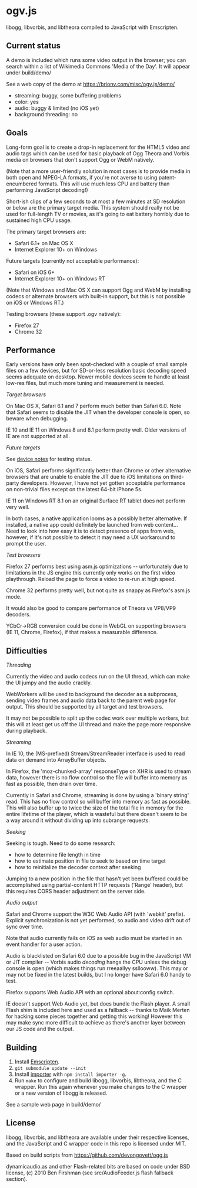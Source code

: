 ogv.js
======

libogg, libvorbis, and libtheora compiled to JavaScript with Emscripten.


## Current status

A demo is included which runs some video output in the browser; you can
search within a list of Wikimedia Commons 'Media of the Day'. It will
appear under build/demo/

See a web copy of the demo at https://brionv.com/misc/ogv.js/demo/

* streaming: buggy, some buffering problems
* color: yes
* audio: buggy & limited (no iOS yet)
* background threading: no


## Goals

Long-form goal is to create a drop-in replacement for the HTML5 video and audio tags which can be used for basic playback of Ogg Theora and Vorbis media on browsers that don't support Ogg or WebM natively.

(Note that a more user-friendly solution in most cases is to provide media in both open and MPEG-LA formats, if you're not averse to using patent-encumbered formats. This will use much less CPU and battery than performing JavaScript decoding!)


Short-ish clips of a few seconds to at most a few minutes at SD resolution or below are the primary target media. This system should really not be used for full-length TV or movies, as it's going to eat battery horribly due to sustained high CPU usage.


The primary target browsers are:
* Safari 6.1+ on Mac OS X
* Internet Explorer 10+ on Windows

Future targets (currently not acceptable performance):
* Safari on iOS 6+
* Internet Explorer 10+ on Windows RT

(Note that Windows and Mac OS X can support Ogg and WebM by installing codecs or alternate browsers with built-in support, but this is not possible on iOS or Windows RT.)

Testing browsers (these support .ogv natively):
* Firefox 27
* Chrome 32


## Performance

Early versions have only been spot-checked with a couple of small sample files on a few devices, but for SD-or-less resolution basic decoding speed seems adequate on desktop. Newer mobile devices seem to handle at least low-res files, but much more tuning and measurement is needed.

*Target browsers*

On Mac OS X, Safari 6.1 and 7 perform much better than Safari 6.0. Note that Safari seems to disable the JIT when the developer console is open, so beware when debugging.

IE 10 and IE 11 on Windows 8 and 8.1 perform pretty well. Older versions of IE are not supported at all.


*Future targets*

See [device notes](https://github.com/brion/ogv.js/wiki/Device-notes) for testing status.

On iOS, Safari performs significantly better than Chrome or other alternative browsers that are unable to enable the JIT due to iOS limitations on third-party developers. However, I have not yet gotten acceptable performance on non-trivial files except on the latest 64-bit iPhone 5s.

IE 11 on Windows RT 8.1 on an original Surface RT tablet does not perform very well.

In both cases, a native application looms as a possibly better alternative. If installed, a native app could definitely be launched from web content... Need to look into how easy it is to detect presence of apps from web, however; if it's not possible to detect it may need a UX workaround to prompt the user.


*Test browsers*

Firefox 27 performs best using asm.js optimizations -- unfortunately due to limitations in the JS engine this currently only works on the first video playthrough. Reload the page to force a video to re-run at high speed.

Chrome 32 performs pretty well, but not quite as snappy as Firefox's asm.js mode.

It would also be good to compare performance of Theora vs VP8/VP9 decoders.

YCbCr->RGB conversion could be done in WebGL on supporting browsers (IE 11, Chrome, Firefox), if that makes a measurable difference.


## Difficulties

*Threading*

Currently the video and audio codecs run on the UI thread, which can make the UI jumpy and the audio crackly.

WebWorkers will be used to background the decoder as a subprocess, sending video frames and audio data back to the parent web page for output. This should be supported by all target and test browsers.

It may not be possible to split up the codec work over multiple workers, but this will at least get us off the UI thread and make the page more responsive during playback.


*Streaming*

In IE 10, the (MS-prefixed) Stream/StreamReader interface is used to read data on demand into ArrayBuffer objects.

In Firefox, the 'moz-chunked-array' responseType on XHR is used to stream data, however there is no flow control so the file will buffer into memory as fast as possible, then drain over time.

Currently in Safari and Chrome, streaming is done by using a 'binary string' read. This has no flow control so will buffer into memory as fast as possible. This will also buffer up to twice the size of the total file in memory for the entire lifetime of the player, which is wasteful but there doesn't seem to be a way around it without dividing up into subrange requests.


*Seeking*

Seeking is tough. Need to do some research:
* how to determine file length in time
* how to estimate position in file to seek to based on time target
* how to reinitialize the decoder context after seeking

Jumping to a new position in the file that hasn't yet been buffered could be accomplished using partial-content HTTP requests ('Range' header), but this requires CORS header adjustment on the server side.


*Audio output*

Safari and Chrome support the W3C Web Audio API (with 'webkit' prefix). Explicit synchronization is not yet performed, so audio and video drift out of sync over time.

Note that audio currently fails on iOS as web audio must be started in an event handler for a user action.

Audio is blacklisted on Safari 6.0 due to a possible bug in the JavaScript VM or JIT compiler -- Vorbis audio *decoding* hangs the CPU unless the debug console is open (which makes things run rreeaallyy ssllooww). This may or may not be fixed in the latest builds, but I no longer have Safari 6.0 handy to test.

Firefox supports Web Audio API with an optional about:config switch.

IE doesn't support Web Audio yet, but does bundle the Flash player. A small Flash shim is included here and used as a fallback -- thanks to Maik Merten for hacking some pieces together and getting this working! However this may make sync more difficult to achieve as there's another layer between our JS code and the output.


## Building

1. Install [Emscripten](https://github.com/kripken/emscripten/wiki/Tutorial).
2. `git submodule update --init`
3. Install [importer](https://github.com/devongovett/importer) with `npm install importer -g`.
4. Run `make` to configure and build libogg, libvorbis, libtheora, and the C wrapper. Run this again whenever you make changes to the C wrapper or a new version of libogg is released.

See a sample web page in build/demo/


## License

libogg, libvorbis, and libtheora are available under their respective licenses, and the JavaScript and C wrapper code in this repo is licensed under MIT.

Based on build scripts from https://github.com/devongovett/ogg.js

dynamicaudio.as and other Flash-related bits are based on code under BSD license, (c) 2010 Ben Firshman (see src/AudioFeeder.js flash fallback section).
